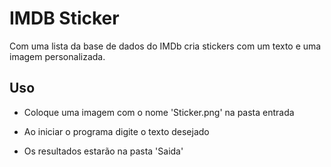 # IMDB Sticker

Com uma lista da base de dados do IMDb cria stickers com um texto e uma imagem personalizada.

## Uso

- Coloque uma imagem com o nome 'Sticker.png' na pasta entrada

- Ao iniciar o programa digite o texto desejado

- Os resultados estarão na pasta 'Saida'

